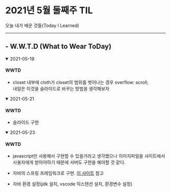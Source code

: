# 2021년 5월 둘째주 TIL
오늘 내가 배운 것들(Today I Learned)

---------------------------------------
## - W.W.T.D (What to Wear ToDay)


<details open>
<summary>2021-05-19</summary>

#### WWTD

- closet 내부에 cloth가 closet의 범위를 벗어나는 경우 overflow: scroll;   
내일은 이것을 슬라이드로 바꾸는 방법을 생각해보자
</details>

<details open>
<summary>2021-05-21</summary>

#### WWTD

- 슬라이드 구현
</details>

<details open>
<summary>2021-05-23</summary>

#### WWTD

- javascript만 사용해서 구현할 수 있을거라고 생각했으나 이미지파일을 사이트에서 사용자에게 받아야하기 때문에 서버도 구현을 해야할 것 같다.

- 자바의 스프링 프레임워크로 구현. [이 사이트](https://www.boostcourse.org/) 참고

- 자바 환경 설정(jdk 설치, vscode 익스텐션 설치, 환경변수 설정)

</details>
